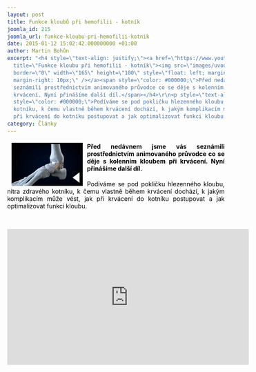 ```yaml
---
layout: post
title: Funkce kloubů při hemofilii - kotník
joomla_id: 215
joomla_url: funkce-kloubu-pri-hemofilii-kotnik
date: 2015-01-12 15:02:42.000000000 +01:00
author: Martin Bohůn
excerpt: "<h4 style=\"text-align: justify;\"><a href=\"https://www.youtube.com/watch?v=RN4QCPxgvJg\"
  title=\"Funkce kloubu při hemofilii - kotník\"><img src=\"images/uvodnik-clanku-foto/hlezno_2.jpg\"
  border=\"0\" width=\"165\" height=\"100\" style=\"float: left; margin-left: 10px;
  margin-right: 10px;\" /></a><span style=\"color: #000000;\">Před nedávnem jsme vás
  seznámili prostřednictvím animovaného průvodce co se děje s kolenním kloubem při
  krvácení. Nyní přinášíme další díl.</span></h4>\r\n<p style=\"text-align: justify;\"><span
  style=\"color: #000000;\">Podíváme se pod pokličku hlezenného kloubu, nitra zdravého
  kotníku, k čemu vlastně během krvácení dochází, k jakým komplikacím může vést, jak
  při krvácení do kotníku postupovat a jak optimalizovat funkci kloubu.</span></p>"
category: Články
---
```

<h4 style="text-align: justify;"><a href="https://www.youtube.com/watch?v=RN4QCPxgvJg" title="Funkce kloubu při hemofilii - kotník"><img src="images/uvodnik-clanku-foto/hlezno_2.jpg" border="0" width="165" height="100" style="float: left; margin-left: 10px; margin-right: 10px;" /></a><span style="color: #000000;">Před nedávnem jsme vás seznámili prostřednictvím animovaného průvodce co se děje s kolenním kloubem při krvácení. Nyní přinášíme další díl.</span></h4>

<p style="text-align: justify;"><span style="color: #000000;">Podíváme se pod pokličku hlezenného kloubu, nitra zdravého kotníku, k čemu vlastně během krvácení dochází, k jakým komplikacím může vést, jak při krvácení do kotníku postupovat a jak optimalizovat funkci kloubu.</span></p>



<p style="text-align: center;"> </p>

<p><iframe style="display: block; margin-left: auto; margin-right: auto;" src="http://www.youtube.com/embed/fEjmBcCaNKE" frameborder="0" width="560" height="315"></iframe></p>
